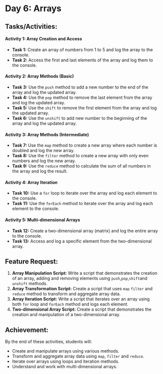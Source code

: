 # Day 6: Arrays

## Tasks/Activities:

#### Activity 1: Array Creation and Access

- **Task 1:** Create an array of numbers from 1 to 5 and log the array to the console.
- **Task 2:** Access the first and last elements of the array and log them to the console.
  
#### Activity 2: Array Methods (Basic)

- **Task 3:** Use the <code>push</code> method to add a new number to the end of the array and log the updated array.
- **Task 4:** Use the <code>pop</code> method to remove the last element from the array and log the updated array.
- **Task 5:** Use the <code>shift</code> to remove the first element from the array and log the updated array.
- **Task 6:** Use the <code>unshift</code> to add new number to the beginning of the array and log the updated array.


#### Activity 3: Array Methods (Intermediate)

- **Task 7:** Use the <code>map</code> method to create a new array where each number is doubled and log the new array.
- **Task 8:** Use the <code>filter</code> method to create a new array with only even numbers and log the new array.
- **Task 9:** Use the <code>reduce</code> method to calculate the sum of all numbers in the array and log the result.
  
#### Activity 4: Array Iteration
- **Task 10:** Use a <code>for</code> loop to iterate over the array and log each element to the console.
- **Task 11:** Use the <code>forEach</code> method to iterate over the array and log each element to the console. 
 
#### Activity 5: Multi-dimensional Arrays

- **Task 12:** Create a two-dimensional array (matrix) and log the entire array to the console.
- **Task 13:** Access and log a specific element from the two-dimensional array.
  
## Feature Request:

1. **Array Manipulation Script:** Write a script that demonstrates the creation of an array, adding and removing elements using <code>push</code>,<code>pop</code>,<code>shift</code>and <code>unshift</code> methods.
2. **Array Transformation Script:** Create a script that uses <code>map</code> <code>filter</code> and <code>reduce</code> method to transform and aggregate array data.
3. **Array Iteration Script:** Write a script that iterates over an array using both <code>for</code> loop and <code>forEach</code> method and logs each element.
4. **Two-dimensional Array Script:** Create a script that demonstrates the creation and manipulation of a two-dimensional array.

   
## Achievement:

By the end of these activities, students will:
- Create and manipulate arrays using various methods.
- Transform and aggregate array data using <code>map</code>, <code>filter</code> and <code>reduce</code>.
- Iterate over arrays using loops and iteration methods.
- Understand and work with multi-dimensional arrays.






